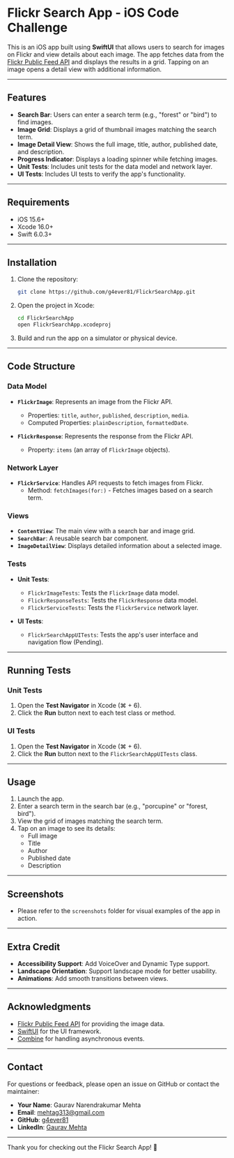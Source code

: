 # Flickr Search App - iOS Code Challenge

This is an iOS app built using **SwiftUI** that allows users to search for images on Flickr and view details about each image. The app fetches data from the [Flickr Public Feed API](https://www.flickr.com/services/feeds/docs/photos_public/) and displays the results in a grid. Tapping on an image opens a detail view with additional information.

---

## Features

- **Search Bar**: Users can enter a search term (e.g., "forest" or "bird") to find images.
- **Image Grid**: Displays a grid of thumbnail images matching the search term.
- **Image Detail View**: Shows the full image, title, author, published date, and description.
- **Progress Indicator**: Displays a loading spinner while fetching images.
- **Unit Tests**: Includes unit tests for the data model and network layer.
- **UI Tests**: Includes UI tests to verify the app's functionality.

---

## Requirements

- iOS 15.6+
- Xcode 16.0+
- Swift 6.0.3+

---

## Installation

1. Clone the repository:
   ```bash
   git clone https://github.com/g4ever81/FlickrSearchApp.git
   ```
2. Open the project in Xcode:
   ```bash
   cd FlickrSearchApp
   open FlickrSearchApp.xcodeproj
   ```
3. Build and run the app on a simulator or physical device.

---

## Code Structure

### Data Model
- **`FlickrImage`**: Represents an image from the Flickr API.
  - Properties: `title`, `author`, `published`, `description`, `media`.
  - Computed Properties: `plainDescription`, `formattedDate`.

- **`FlickrResponse`**: Represents the response from the Flickr API.
  - Property: `items` (an array of `FlickrImage` objects).

### Network Layer
- **`FlickrService`**: Handles API requests to fetch images from Flickr.
  - Method: `fetchImages(for:)` - Fetches images based on a search term.

### Views
- **`ContentView`**: The main view with a search bar and image grid.
- **`SearchBar`**: A reusable search bar component.
- **`ImageDetailView`**: Displays detailed information about a selected image.

### Tests
- **Unit Tests**:
  - `FlickrImageTests`: Tests the `FlickrImage` data model.
  - `FlickrResponseTests`: Tests the `FlickrResponse` data model.
  - `FlickrServiceTests`: Tests the `FlickrService` network layer.

- **UI Tests**:
  - `FlickrSearchAppUITests`: Tests the app's user interface and navigation flow (Pending).

---

## Running Tests

### Unit Tests
1. Open the **Test Navigator** in Xcode (⌘ + 6).
2. Click the **Run** button next to each test class or method.

### UI Tests
1. Open the **Test Navigator** in Xcode (⌘ + 6).
2. Click the **Run** button next to the `FlickrSearchAppUITests` class.

---

## Usage

1. Launch the app.
2. Enter a search term in the search bar (e.g., "porcupine" or "forest, bird").
3. View the grid of images matching the search term.
4. Tap on an image to see its details:
   - Full image
   - Title
   - Author
   - Published date
   - Description

---

## Screenshots

- Please refer to the `screenshots` folder for visual examples of the app in action.

---

## Extra Credit

- **Accessibility Support**: Add VoiceOver and Dynamic Type support.
- **Landscape Orientation**: Support landscape mode for better usability.
- **Animations**: Add smooth transitions between views.

---

## Acknowledgments

- [Flickr Public Feed API](https://www.flickr.com/services/feeds/docs/photos_public/) for providing the image data.
- [SwiftUI](https://developer.apple.com/documentation/swiftui/) for the UI framework.
- [Combine](https://developer.apple.com/documentation/combine/) for handling asynchronous events.

---

## Contact

For questions or feedback, please open an issue on GitHub or contact the maintainer:

- **Your Name**: Gaurav Narendrakumar Mehta
- **Email**: mehtag313@gmail.com
- **GitHub**: [g4ever81](https://github.com/g4ever81)
- **LinkedIn**: [Gaurav Mehta](https://www.linkedin.com/in/gnmehta/)

---

Thank you for checking out the Flickr Search App! 🚀
